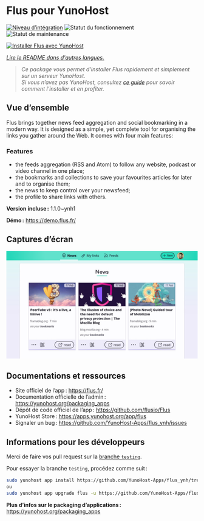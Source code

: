<!--
Nota bene : ce README est automatiquement généré par <https://github.com/YunoHost/apps/tree/master/tools/readme_generator>
Il NE doit PAS être modifié à la main.
-->

# Flus pour YunoHost

[![Niveau d’intégration](https://dash.yunohost.org/integration/flus.svg)](https://ci-apps.yunohost.org/ci/apps/flus/) ![Statut du fonctionnement](https://ci-apps.yunohost.org/ci/badges/flus.status.svg) ![Statut de maintenance](https://ci-apps.yunohost.org/ci/badges/flus.maintain.svg)

[![Installer Flus avec YunoHost](https://install-app.yunohost.org/install-with-yunohost.svg)](https://install-app.yunohost.org/?app=flus)

*[Lire le README dans d'autres langues.](./ALL_README.md)*

> *Ce package vous permet d’installer Flus rapidement et simplement sur un serveur YunoHost.*  
> *Si vous n’avez pas YunoHost, consultez [ce guide](https://yunohost.org/install) pour savoir comment l’installer et en profiter.*

## Vue d’ensemble

Flus brings together news feed aggregation and social bookmarking in a modern way. It is designed as a simple, yet complete tool for organising the links you gather around the Web. It comes with four main features:
### Features

- the feeds aggregation (RSS and Atom) to follow any website, podcast or video channel in one place;
- the bookmarks and collections to save your favourites articles for later and to organise them;
- the news to keep control over your newsfeed;
- the profile to share links with others.


**Version incluse :** 1.1.0~ynh1

**Démo :** <https://demo.flus.fr/>

## Captures d’écran

![Capture d’écran de Flus](./doc/screenshots/screenshot.jpg)

## Documentations et ressources

- Site officiel de l’app : <https://flus.fr/>
- Documentation officielle de l’admin : <https://yunohost.org/packaging_apps>
- Dépôt de code officiel de l’app : <https://github.com/flusio/Flus>
- YunoHost Store : <https://apps.yunohost.org/app/flus>
- Signaler un bug : <https://github.com/YunoHost-Apps/flus_ynh/issues>

## Informations pour les développeurs

Merci de faire vos pull request sur la [branche `testing`](https://github.com/YunoHost-Apps/flus_ynh/tree/testing).

Pour essayer la branche `testing`, procédez comme suit :

```bash
sudo yunohost app install https://github.com/YunoHost-Apps/flus_ynh/tree/testing --debug
ou
sudo yunohost app upgrade flus -u https://github.com/YunoHost-Apps/flus_ynh/tree/testing --debug
```

**Plus d’infos sur le packaging d’applications :** <https://yunohost.org/packaging_apps>
